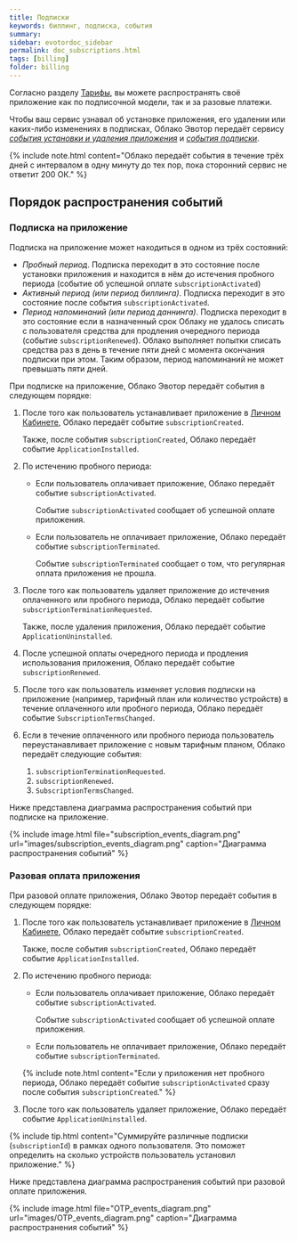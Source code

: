 ```yaml
---
title: Подписки
keywords: биллинг, подписка, события
summary:
sidebar: evotordoc_sidebar
permalink: doc_subscriptions.html
tags: [billing]
folder: billing
---
```


Согласно разделу [Тарифы](./doc_tariffs.html), вы можете распространять своё приложение как по подписочной модели, так и за разовые платежи.

Чтобы ваш сервис узнавал об установке приложения, его удалении или каких-либо изменениях в подписках, Облако Эвотор передаёт сервису [*события установки и удаления приложения*](https://api.evotor.ru/docs/#tag/Vebhuki-uvedomleniya%2Fpaths%2F~1partner.ru~1api~1v2~1installation~1event%2Fpost) и [*события подписки*](https://api.evotor.ru/docs/#tag/Vebhuki-uvedomleniya%2Fpaths%2F~1partner.ru~1api~1v1~1subscription~1event%2Fpost).

{% include note.html content="Облако передаёт события в течение трёх дней с интервалом в одну минуту до тех пор, пока сторонний сервис не ответит 200 ОК." %}

## Порядок распространения событий

### Подписка на приложение

Подписка на приложение может находиться в одном из трёх состояний:

* *Пробный период*. Подписка переходит в это состояние после установки приложения и находится в нём до истечения пробного периода (событие об успешной оплате `subscriptionActivated`)
* *Активный период (или период биллинга)*. Подписка переходит в это состояние после события `subscriptionActivated`.
* *Период напоминаний (или период даннинга)*. Подписка переходит в это состояние если в назначенный срок Облаку не удалось списать с пользователя средства для продления очередного периода (событие `subscriptionRenewed`). Облако выполняет попытки списать средства раз в день в течение пяти дней с момента окончания подписки при этом. Таким образом, период напоминаний не может превышать пяти дней.

При подписке на приложение, Облако Эвотор передаёт события в следующем порядке:

1. После того как пользователь устанавливает приложение в [Личном Кабинете](https://lk.evotor.ru/web/login), Облако передаёт событие `subscriptionCreated`.

   Также, после события `subscriptionCreated`, Облако передаёт событие `ApplicationInstalled`.

2. По истечению пробного периода:

   * Если пользователь оплачивает приложение, Облако передаёт событие `subscriptionActivated`.

     Событие `subscriptionActivated` сообщает об успешной оплате приложения.

   * Если пользователь не оплачивает приложение, Облако передаёт событие `subscriptionTerminated`.

     Событие `subscriptionTerminated` сообщает о том, что регулярная оплата приложения не прошла.

3. После того как пользователь удаляет приложение до истечения оплаченного или пробного периода, Облако передаёт событие `subscriptionTerminationRequested`.

   Также, после удаления приложения, Облако передаёт событие `ApplicationUninstalled`.

4. После успешной оплаты очередного периода и продления использования приложения, Облако передаёт событие `subscriptionRenewed`.

5. После того как пользователь изменяет условия подписки на приложение (например, тарифный план или количество устройств) в течение оплаченного или пробного периода, Облако передаёт событие `SubscriptionTermsChanged`.

6. Если в течение оплаченного или пробного периода пользователь переустанавливает приложение с новым тарифным планом, Облако передаёт следующие события:

   1. `subscriptionTerminationRequested`.
   2. `subscriptionRenewed`.
   3. `SubscriptionTermsChanged`.

Ниже представлена диаграмма распространения событий при подписке на приложение.

{% include image.html file="subscription_events_diagram.png" url="images/subscription_events_diagram.png" caption="Диаграмма распространения событий" %}

<!-- @startuml
title Диаграмма распространения событий при подписочной модели

state "Подписка оформлена " as CREATED
CREATED: Подписка в пробном периоде или или ожидает оплату
state "Подписка неактивна" as TERMINATED
TERMINATED: Подписка не оплачена
state "Подписка актива" as ACTIVATED
ACTIVATED: Подписка оплачена

[*]->CREATED:(1)SubscriptionCreated
CREATED -down-> ACTIVATED:(2)SubscriptionActivated
CREATED -down->TERMINATED:(3)SubscriptionTerminated
CREATED ->CREATED:(6)SubscriptionTermsChanged
CREATED ->CREATED:(7)SubscriptionTerminationRequested
CREATED ->CREATED:(8)SubscriptionRenewed
ACTIVATED -up->TERMINATED:(4)SubscriptionTerminated
ACTIVATED ->ACTIVATED:(9)SubscriptionTermsChanged
ACTIVATED ->ACTIVATED:(10)SubscriptionTerminationRequested
ACTIVATED ->ACTIVATED:(11)SubscriptionRenewed
TERMINATED-down->ACTIVATED:(5)SubscriptionRenewed
@enduml -->

### Разовая оплата приложения

При разовой оплате приложения, Облако Эвотор передаёт события в следующем порядке:

1. После того как пользователь устанавливает приложение в [Личном Кабинете](https://lk.evotor.ru/web/login), Облако передаёт событие `subscriptionCreated`.

   Также, после события `subscriptionCreated`, Облако передаёт событие `ApplicationInstalled`.

2. По истечению пробного периода:

   * Если пользователь оплачивает приложение, Облако передаёт событие `subscriptionActivated`.

     Событие `subscriptionActivated` сообщает об успешной оплате приложения.

   * Если пользователь не оплачивает приложение, Облако передаёт событие `subscriptionTerminated`.

   {% include note.html content="Если у приложения нет пробного периода, Облако передаёт событие `subscriptionActivated` сразу после события `subscriptionCreated`." %}

3. После того как пользователь удаляет приложение, Облако передаёт событие `ApplicationUninstalled`.

{% include tip.html content="Суммируйте различные подписки (`subscriptionId`) в рамках одного пользователя. Это поможет определить на сколько устройств пользователь установил приложение." %}

Ниже представлена диаграмма распространения событий при разовой оплате приложения.

{% include image.html file="OTP_events_diagram.png" url="images/OTP_events_diagram.png" caption="Диаграмма распространения событий" %}

<!-- @startuml
title Диаграмма распространения событий при разовой оплате

state "Подписка оформлена " as CREATED
CREATED: Подписка в пробном периоде или ожидает оплату
state "Подписка неактивна" as TERMINATED
TERMINATED: Подписка не оплачена
state "Подписка активна" as ACTIVATED
ACTIVATED: Подписка оплачена

[*]->CREATED:(1)SubscriptionCreated
CREATED -down-> ACTIVATED:(2)SubscriptionActivated
CREATED -down->TERMINATED:(3)SubscriptionTerminated
@enduml -->
